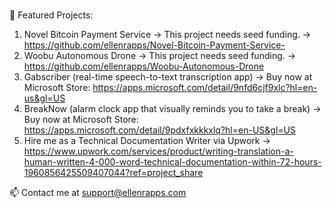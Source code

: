 ### 
🔭 Featured Projects:
1) Novel Bitcoin Payment Service -> This project needs seed funding. -> https://github.com/ellenrapps/Novel-Bitcoin-Payment-Service-
2) Woobu Autonomous Drone -> This project needs seed funding. -> https://github.com/ellenrapps/Woobu-Autonomous-Drone
3) Gabscriber (real-time speech-to-text transcription app) -> Buy now at Microsoft Store: https://apps.microsoft.com/detail/9nfd6cjf9xlc?hl=en-us&gl=US
4) BreakNow (alarm clock app that visually reminds you to take a break) -> Buy now at Microsoft Store: https://apps.microsoft.com/detail/9pdxfxkkkxlq?hl=en-US&gl=US
5) Hire me as a Technical Documentation Writer via Upwork -> https://www.upwork.com/services/product/writing-translation-a-human-written-4-000-word-technical-documentation-within-72-hours-1960856425509407044?ref=project_share

:mailbox: Contact me at support@ellenrapps.com


